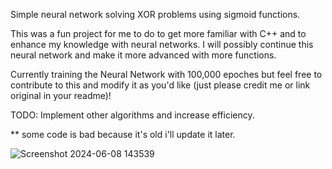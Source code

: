 Simple neural network solving XOR problems using sigmoid functions.

This was a fun project for me to do to get more familiar with C++ and to enhance my knowledge with neural networks. I will possibly continue this neural network and make it more advanced with more functions.

Currently training the Neural Network with 100,000 epoches but feel free to contribute to this and modify it as you'd like (just please credit me or link original in your readme)!

TODO: Implement other algorithms and increase efficiency.

** some code is bad because it's old i'll update it later.


![Screenshot 2024-06-08 143539](https://github.com/braydenisagenius/neuralnetwork/assets/111473970/36941874-0baa-4c20-8f94-b24e94a032a2)

